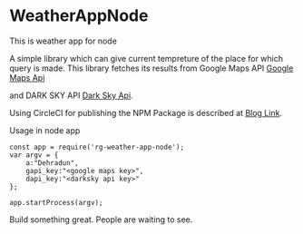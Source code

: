 # WeatherAppNode
This is weather app for node

A simple library which can give current tempreture of the place for which query is made. This library fetches its results from Google Maps API <a href="https://developers.google.com/maps/">Google Maps Api<a>

and DARK SKY API <a href="https://darksky.net/">Dark Sky Api</a>.


Using CircleCI for publishing the NPM Package is described at <a href="http://relsellglobal.in/npm-node/using-circleci-for-publishing-the-npm-package/">Blog Link</a>.


Usage in node app 
```
const app = require('rg-weather-app-node');
var argv = {
    a:"Dehradun", 
    gapi_key:"<google maps key>",
    dapi_key:"<darksky api key>"
};

app.startProcess(argv);

```

Build something great. People are waiting to see.


